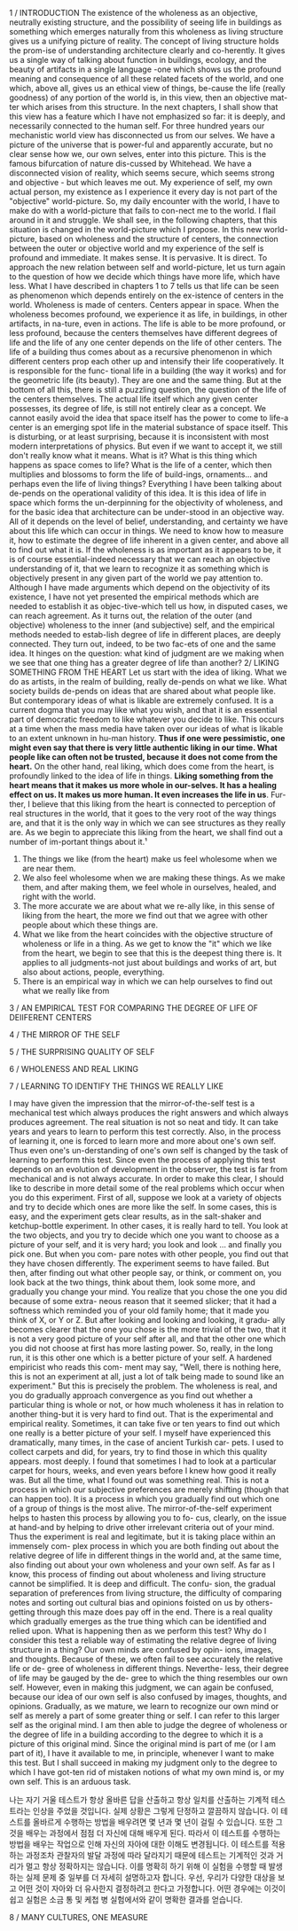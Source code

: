 1 / INTRODUCTION
The existence of the wholeness as an objective, neutrally existing structure, and the possibility of seeing life in buildings as something which emerges naturally from this wholeness as living structure gives us a unifying picture of reality.
The concept of living structure holds the prom-ise of understanding architecture clearly and co-herently. It gives us a single way of talking about function in buildings, ecology, and the beauty of artifacts in a single language -one which shows us the profound meaning and consequence of all these related facets of the world, and one which, above all, gives us an ethical view of things, be-cause the life (really goodness) of any portion of the world is, in this view, then an objective mat-ter which arises from this structure.
In the next chapters, I shall show that this view has a feature which I have not emphasized so far: it is deeply, and necessarily connected to the human self.
For three hundred years our mechanistic world view has disconnected us from our selves.
We have a picture of the universe that is power-ful and apparently accurate, but no clear sense how we, our own selves, enter into this picture.
This is the famous bifurcation of nature dis-cussed by Whitehead. We have a disconnected vision of reality, which seems secure, which seems strong and objective - but which leaves me out. My experience of self, my own actual person, my existence as I experience it every day is not part of the "objective" world-picture. So, my daily encounter with the world, I have to make do with a world-picture that fails to con-nect me to the world. I flail around in it and struggle.
We shall see, in the following chapters, that this situation is changed in the world-picture which I propose. In this new world-picture, based on wholeness and the structure of centers, the connection between the outer or objective world and my experience of the self is profound and immediate. It makes sense. It is pervasive. It is direct.
To approach the new relation between self and world-picture, let us turn again to the question of how we decide which things have more life, which have less. What I have described in chapters 1 to 7 tells us that life can be seen as phenomenon which depends entirely on the ex-istence of centers in the world. Wholeness is made of centers. Centers appear in space. When the wholeness becomes profound, we experience it as life, in buildings, in other artifacts, in na-ture, even in actions. The life is able to be more profound, or less profound, because the centers themselves have different degrees of life and the life of any one center depends on the life of other centers. The life of a building thus comes about as a recursive phenomenon in which different centers prop each other up and intensify their life cooperatively. It is responsible for the func- tional life in a building (the way it works) and for the geometric life (its beauty). They are one and the same thing.
But at the bottom of all this, there is still a puzzling question, the question of the life of the centers themselves. The actual life itself which any given center possesses, its degree of life, is still not entirely clear as a concept. We cannot easily avoid the idea that space itself has the power to come to life-a center is an emerging spot life in the material substance of space itself. This is disturbing, or at least surprising, because it is inconsistent with most modern interpretations of physics. But even if we want to accept it, we still don't really know what it means. What is it? What is this thing which happens as space comes to life? What is the life of a center, which then multiplies and blossoms to form the life of build-ings, ornaments... and perhaps even the life of living things?
Everything I have been talking about de-pends on the operational validity of this idea. It is this idea of life in space which forms the un-derpinning for the objectivity of wholeness, and for the basic idea that architecture can be under-stood in an objective way. All of it depends on the level of belief, understanding, and certainty we have about this life which can occur in things.
We need to know how to measure it, how to estimate the degree of life inherent in a given center, and above all to find out what it is. If the wholeness is as important as it appears to be, it is of course essential-indeed necessary that we can reach an objective understanding of it, that we learn to recognize it as something which is objectively present in any given part of the world we pay attention to. Although I have made arguments which depend on the objectivity of its existence, I have not yet presented the empirical methods which are needed to establish it as objec-tive-which tell us how, in disputed cases, we can reach agreement.
As it turns out, the relation of the outer (and objective) wholeness to the inner (and subjective) self, and the empirical methods needed to estab-lish degree of life in different places, are deeply connected. They turn out, indeed, to be two fac-ets of one and the same idea. It hinges on the question: what kind of judgment are we making when we see that one thing has a greater degree of life than another?
2/ LIKING SOMETHING FROM THE HEART
Let us start with the idea of liking. What we do as artists, in the realm of building, really de-pends on what we like. What society builds de-pends on ideas that are shared about what people like. But contemporary ideas of what is likable are extremely confused. It is a current dogma that you may like what you wish, and that it is an essential part of democratic freedom to like whatever you decide to like. This occurs at a time when the mass media have taken over our ideas of what is likable to an extent unknown in hu-man history. **Thus if one were pessimistic, one might even say that there is very little authentic liking in our time. What people like can often not be trusted, because it does not come from the heart.**
On the other hand, real liking, which does come from the heart, is profoundly linked to the idea of life in things. **Liking something from the heart means that it makes us more whole in our-selves. It has a healing effect on us. It makes us more human. It even increases the life in us**. Fur-ther, I believe that this liking from the heart is connected to perception of real structures in the world, that it goes to the very root of the way things are, and that it is the only way in which we can see structures as they really are.
As we begin to appreciate this liking from the heart, we shall find out a number of im-portant things about it.¹
1. The things we like (from the heart) make us feel wholesome when we are near them.
2. We also feel wholesome when we are making these things. As we make them, and after making them, we feel whole in ourselves, healed, and right with the world.
3. The more accurate we are about what we re-ally like, in this sense of liking from the heart, the more we find out that we agree with other people about which these things are.
4. What we like from the heart coincides with the objective structure of wholeness or life in a thing. As we get to know the "it" which we like from the heart, we begin to see that this is the deepest thing there is. It applies to all judgments-not just about buildings and works of art, but also about actions, people, everything.
5. There is an empirical way in which we can help ourselves to find out what we really like from


3 / AN EMPIRICAL TEST FOR COMPARING THE DEGREE OF LIFE OF DEIIFERENT CENTERS

4 / THE MIRROR OF THE SELF

5 / THE SURPRISING QUALITY OF SELF

6 / WHOLENESS AND REAL LIKING

7 / LEARNING TO IDENTIFY THE THINGS WE REALLY LIKE

I may have given the impression that the mirror-of-the-self test is a mechanical test which always produces the right answers and which always produces agreement. The real situation is not so neat and tidy. It can take years and years to learn to perform this test correctly. Also, in the process of learning it, one is forced to learn more and more about one's own self. Thus even one's un-derstanding of one's own self is changed by the task of learning to perform this test. Since even the process of applying this test depends on an evolution of development in the observer, the test is far from mechanical and is not always accurate.
In order to make this clear, I should like to describe in more detail some of the real problems which occur when you do this experiment. First of all, suppose we look at a variety of objects and try to decide which ones are more like the self. In some cases, this is easy, and the experiment gets clear results, as in the salt-shaker and ketchup-bottle experiment. In other cases, it is really hard to tell. You look at the two objects, and you try to
decide which one you want to choose as a picture
of your self, and it is very hard; you look and look
... and finally you pick one. But when you com-
pare notes with other people, you find out that
they have chosen differently.
The experiment seems to have failed. But
then, after finding out what other people say, or
think, or comment on, you look back at the two
things, think about them, look some more, and
gradually you change your mind. You realize that
you chose the one you did because of some extra-
neous reason that it seemed slicker; that it had
a softness which reminded you of your old family
home; that it made you think of X, or Y or Z. But
after looking and looking and looking, it gradu-
ally becomes clearer that the one you chose is the
more trivial of the two, that it is not a very good
picture of your self after all, and that the other one
which you did not choose at first has more lasting
power. So, really, in the long run, it is this other
one which is a better picture of your self.
A hardened empiricist who reads this com-
ment may say, "Well, there is nothing here, this
is not an experiment at all, just a lot of talk being
made to sound like an experiment." But this is
precisely the problem. The wholeness is real, and
you do gradually approach convergence as you
find out whether a particular thing is whole or
not, or how much wholeness it has in relation
to another thing-but it is very hard to find out.
That is the experimental and empirical reality.
Sometimes, it can take five or ten years to find out
which one really is a better picture of your self.
I myself have experienced this dramatically,
many times, in the case of ancient Turkish car-
pets. I used to collect carpets and did, for years,
try to find those in which this quality appears.
most deeply. I found that sometimes I had to
look at a particular carpet for hours, weeks, and
even years before I knew how good it really was.
But all the time, what I found out was something
real. This is not a process in which our subjective
preferences are merely shifting (though that can
happen too). It is a process in which you gradually
find out which one of a group of things is the
most alive. The mirror-of-the-self experiment
helps to hasten this process by allowing you to fo-
cus, clearly, on the issue at hand-and by helping
to drive other irrelevant criteria out of your mind.
Thus the experiment is real and legitimate,
but it is taking place within an immensely com-
plex process in which you are both finding out
about the relative degree of life in different things
in the world and, at the same time, also finding
out about your own wholeness and your own self.
As far as I know, this process of finding out
about wholeness and living structure cannot be
simplified. It is deep and difficult. The confu-
sion, the gradual separation of preferences from
living structure, the difficulty of comparing
notes and sorting out cultural bias and opinions
foisted on us by others-getting through this
maze does pay off in the end. There is a real quality
which gradually emerges as the true thing which
can be identified and relied upon.
What is happening then as we perform this
test? Why do I consider this test a reliable way of
estimating the relative degree of living structure
in a thing? Our own minds are confused by opin-
ions, images, and thoughts. Because of these, we
often fail to see accurately the relative life or de-
gree of wholeness in different things. Neverthe-
less, their degree of life may be gauged by the de-
gree to which the thing resembles our own self.
However, even in making this judgment, we can
again be confused, because our idea of our own
self is also confused by images, thoughts, and opinions. Gradually, as we mature, we learn to recognize our own mind or self as merely a part of some greater thing or self. I can refer to this larger self as the original mind. I am then able to judge the degree of wholeness or the degree of life in a building according to the degree to which it is a picture of this original mind. Since the original mind is part of me (or I am part of it), I have it available to me, in principle, whenever I want to make this test. But I shall succeed in making my judgment only to the degree to which I have got-ten rid of mistaken notions of what my own mind is, or my own self.
This is an arduous task.

나는 자기 거울 테스트가 항상 올바른 답을 산출하고 항상 일치를 산출하는 기계적 테스트라는 인상을 주었을 것입니다. 실제 상황은 그렇게 단정하고 깔끔하지 않습니다. 이 테스트를 올바르게 수행하는 방법을 배우려면 몇 년과 몇 년이 걸릴 수 있습니다. 또한 그것을 배우는 과정에서 점점 더 자신에 대해 배우게 된다. 따라서 이 테스트를 수행하는 방법을 배우는 작업으로 인해 자신의 자아에 대한 이해도 변경됩니다. 이 테스트를 적용하는 과정조차 관찰자의 발달 과정에 따라 달라지기 때문에 테스트는 기계적인 것과 거리가 멀고 항상 정확하지는 않습니다.
이를 명확히 하기 위해 이 실험을 수행할 때 발생하는 실제 문제 중 일부를 더 자세히 설명하고자 합니다. 우선, 우리가 다양한 대상을 보고 어떤 것이 자아와 더 유사한지 결정하려고 한다고 가정합니다. 어떤 경우에는 이것이 쉽고 실험은 소금 통 및 케첩 병 실험에서와 같이 명확한 결과를 얻습니다.

8 / MANY CULTURES, ONE MEASURE